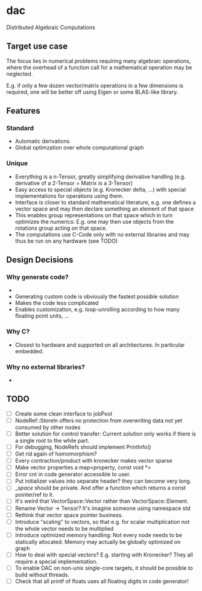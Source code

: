 # dac
Distributed Algebraic Computations

## Target use case
The focus lies in numerical problems requiring many algebraic operations, where the overhead of a function call for a mathematical operation may be neglected.

E.g. if only a few dozen vector/matrix operations in a few dimensions is required, one will be better off using Eigen or some BLAS-like library.

## Features
### Standard
- Automatic derivations
- Global optimzation over whole computational graph

### Unique
- Everything is a n-Tensor, greatly simplifying derivative handling (e.g. derivative of a 2-Tensor = Matrix is a 3-Tensor)
- Easy access to special objects (e.g. Kronecker delta, ...) with special implementations for operations using them.
- Interface is closer to standard mathematical literature, e.g. one defines a vector space and may then declare something an element of that space
- This enables group representations on that space which in turn optimizes the numerics: E.g. one may then use objects from the rotations group acting on that space.
- The computations use C-Code only with no external libraries and may thus be run on any hardware (see TODO)

## Design Decisions
### Why generate code?
- 
- Generating custom code is obviously the fastest possible solution
- Makes the code less complicated
- Enables customization, e.g. loop-unrolling according to how many floating point units, ...

### Why C?
- Closest to hardware and supported on all architectures. In particular embedded.

### Why no external libraries?
- 

## TODO
- [ ]   Create some clean interface to jobPool
- [ ]	NodeRef::StoreIn offers no protection from overwriting data not yet consumed by other nodes
- [ ]	Better solution for control transfer: Current solution only works if there is a single root to the while part.
- [ ]	For debugging, NodeRefs should implement PrintInfo()
- [ ]	Get rid again of homomorphism?
- [ ]	Every contraction/product with kronecker makes vector sparse
- [ ]	Make vector properties a map<property, const void *>
- [ ]	Error cnt in code generator accessible to user.
- [ ]   Put initializer values into separate header? they can become very long.
- [ ]   __space_ should be private. And offer a function which returns a const pointer/ref to it.
- [ ]	It's weird that VectorSpace::Vector rather than VectorSpace::Element.
- [ ]	Rename Vector -> Tensor? It's imagine someone using namespace std
- [ ]	Rethink that vector space pointer business.
- [ ]	Introduce "scaling" to vectors, so that e.g. for scalar multiplication not the whole vector needs to be multiplied
- [ ]   Introduce optimized memory handling: Not every node needs to be statically allocated. Memory may actually be globally optimized on graph
- [ ]   How to deal with special vectors? E.g. starting with Kronecker? They all require a special implementation.
- [ ]   To enable DAC on non-unix single-core targets, it should be possible to build without threads.
- [ ]	Check that all printf of floats uses all floating digits in code generator!